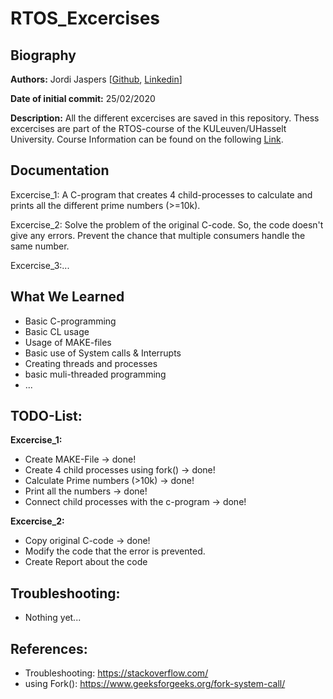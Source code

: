 # RTOS_Excercises

## Biography  
**Authors:**
Jordi Jaspers [[Github](https://github.com/Jordi-Jaspers "Github Page"), [Linkedin](https://www.linkedin.com/in/jordi-jaspers/ "Linkedin Page")] 
  
**Date of initial commit:** 
25/02/2020  

**Description:**
All the different excercises are saved in this repository. Thess excercises are part of the RTOS-course of the KULeuven/UHasselt University. Course Information can be found on the following [Link](https://uhintra03.uhasselt.be/studiegidswww/opleidingsonderdeel.aspx?a=2019&i=4082&n=4&t=01 "ECTS Page"). 

## Documentation  
Excercise_1: A C-program that creates 4 child-processes to calculate and prints all the different prime numbers (>=10k).
  
Excercise_2: Solve the problem of the original C-code. So, the code doesn't give any errors. Prevent the chance that multiple consumers handle the same number.
  
Excercise_3:...  
  
## What We Learned
 * Basic C-programming
 * Basic CL usage
 * Usage of MAKE-files
 * Basic use of System calls & Interrupts
 * Creating threads and processes
 * basic muli-threaded programming
 * ...
  
## TODO-List:
**Excercise_1:**
-   Create MAKE-File -> done!
-   Create 4 child processes using fork() -> done!
-   Calculate Prime numbers (>10k) -> done!
-   Print all the numbers -> done!
-   Connect child processes with the c-program -> done!  
  
**Excercise_2:**
-   Copy original C-code -> done!
-   Modify the code that the error is prevented.
-   Create Report about the code

## Troubleshooting:   
-   Nothing yet...  

## References:  
 * Troubleshooting: <https://stackoverflow.com/>
 * using Fork(): <https://www.geeksforgeeks.org/fork-system-call/>